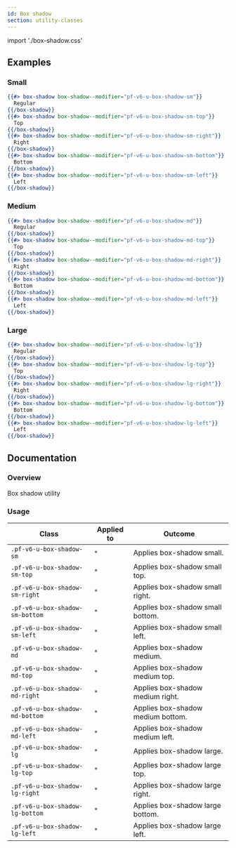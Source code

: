 ```yaml
---
id: Box shadow
section: utility-classes
---
```


import './box-shadow.css'

## Examples
### Small
```hbs
{{#> box-shadow box-shadow--modifier="pf-v6-u-box-shadow-sm"}}
  Regular
{{/box-shadow}}
{{#> box-shadow box-shadow--modifier="pf-v6-u-box-shadow-sm-top"}}
  Top
{{/box-shadow}}
{{#> box-shadow box-shadow--modifier="pf-v6-u-box-shadow-sm-right"}}
  Right
{{/box-shadow}}
{{#> box-shadow box-shadow--modifier="pf-v6-u-box-shadow-sm-bottom"}}
  Bottom
{{/box-shadow}}
{{#> box-shadow box-shadow--modifier="pf-v6-u-box-shadow-sm-left"}}
  Left
{{/box-shadow}}
```

### Medium
```hbs
{{#> box-shadow box-shadow--modifier="pf-v6-u-box-shadow-md"}}
  Regular
{{/box-shadow}}
{{#> box-shadow box-shadow--modifier="pf-v6-u-box-shadow-md-top"}}
  Top
{{/box-shadow}}
{{#> box-shadow box-shadow--modifier="pf-v6-u-box-shadow-md-right"}}
  Right
{{/box-shadow}}
{{#> box-shadow box-shadow--modifier="pf-v6-u-box-shadow-md-bottom"}}
  Bottom
{{/box-shadow}}
{{#> box-shadow box-shadow--modifier="pf-v6-u-box-shadow-md-left"}}
  Left
{{/box-shadow}}
```

### Large
```hbs
{{#> box-shadow box-shadow--modifier="pf-v6-u-box-shadow-lg"}}
  Regular
{{/box-shadow}}
{{#> box-shadow box-shadow--modifier="pf-v6-u-box-shadow-lg-top"}}
  Top
{{/box-shadow}}
{{#> box-shadow box-shadow--modifier="pf-v6-u-box-shadow-lg-right"}}
  Right
{{/box-shadow}}
{{#> box-shadow box-shadow--modifier="pf-v6-u-box-shadow-lg-bottom"}}
  Bottom
{{/box-shadow}}
{{#> box-shadow box-shadow--modifier="pf-v6-u-box-shadow-lg-left"}}
  Left
{{/box-shadow}}
```

## Documentation
### Overview
Box shadow utility

### Usage
| Class | Applied to | Outcome |
| -- | -- | -- |
| `.pf-v6-u-box-shadow-sm` | `*` |  Applies box-shadow small. |
| `.pf-v6-u-box-shadow-sm-top` | `*` |  Applies box-shadow small top. |
| `.pf-v6-u-box-shadow-sm-right` | `*` |  Applies box-shadow small right. |
| `.pf-v6-u-box-shadow-sm-bottom` | `*` |  Applies box-shadow small bottom. |
| `.pf-v6-u-box-shadow-sm-left` | `*` |  Applies box-shadow small left. |
| `.pf-v6-u-box-shadow-md` | `*` |  Applies box-shadow medium. |
| `.pf-v6-u-box-shadow-md-top` | `*` |  Applies box-shadow medium top. |
| `.pf-v6-u-box-shadow-md-right` | `*` |  Applies box-shadow medium right. |
| `.pf-v6-u-box-shadow-md-bottom` | `*` |  Applies box-shadow medium bottom. |
| `.pf-v6-u-box-shadow-md-left` | `*` |  Applies box-shadow medium left. |
| `.pf-v6-u-box-shadow-lg` | `*` |  Applies box-shadow large. |
| `.pf-v6-u-box-shadow-lg-top` | `*` |  Applies box-shadow large top. |
| `.pf-v6-u-box-shadow-lg-right` | `*` |  Applies box-shadow large right. |
| `.pf-v6-u-box-shadow-lg-bottom` | `*` |  Applies box-shadow large bottom. |
| `.pf-v6-u-box-shadow-lg-left` | `*` |  Applies box-shadow large left. |
